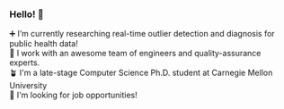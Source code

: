 ### Hello! 👋 

➕ I’m currently researching real-time outlier detection and diagnosis for public health data!  
🌟 I work with an awesome team of engineers and quality-assurance experts.  
🪴 I'm a late-stage Computer Science Ph.D. student at Carnegie Mellon University   
👀 I'm looking for job opportunities!


